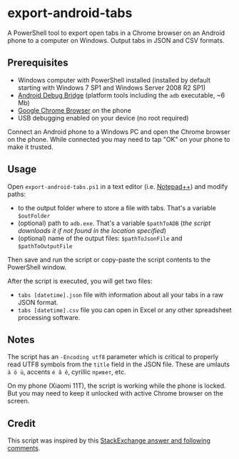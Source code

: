 # export-android-tabs

A PowerShell tool to export open tabs in a Chrome browser on an Android phone to a computer on Windows. Output tabs in JSON and CSV formats.


## Prerequisites

* Windows computer with PowerShell installed (installed by default starting with Windows 7 SP1 and Windows Server 2008 R2 SP1)
* [Android Debug Bridge](https://developer.android.com/studio/releases/platform-tools)
  (platform tools including the `adb` executable, ~6 Mb)
* [Google Chrome Browser](https://play.google.com/store/apps/details?id=com.android.chrome) on the phone
* USB debugging enabled on your device (no root required)

Connect an Android phone to a Windows PC and open the Chrome browser on the phone. While connected you may need to tap "OK" on your phone to make it trusted.


## Usage

Open `export-android-tabs.ps1` in a text editor (i.e. [Notepad++](https://notepad-plus-plus.org/downloads/)) and modify paths:
* to the output folder where to store a file with tabs. That's a variable `$outFolder`
* (optional) path to `adb.exe`. That's a variable `$pathToADB` (_the script downloads it if not found in the location specified_)
* (optional) name of the output files: `$pathToJsonFile` and `$pathToOutputFile`

Then save and run the script or copy-paste the script contents to the PowerShell window.


After the script is executed, you will get two files:

* `tabs [datetime].json` file with information about all your tabs in a raw JSON format.
* `tabs [datetime].csv` file you can open in Excel or any other spreadsheet processing software.


## Notes

The script has an `-Encoding utf8` parameter which is critical to properly read UTF8 symbols from the `title` field in the JSON file. These are umlauts `ä ö ü`, accents `é â ê`, cyrillic `привет`, etc.

On my phone (Xiaomi 11T), the script is working while the phone is locked. But you may need to keep it unlocked with active Chrome browser on the screen.


## Credit

This script was inspired by this [StackExchange answer and following comments](https://android.stackexchange.com/a/199496).
